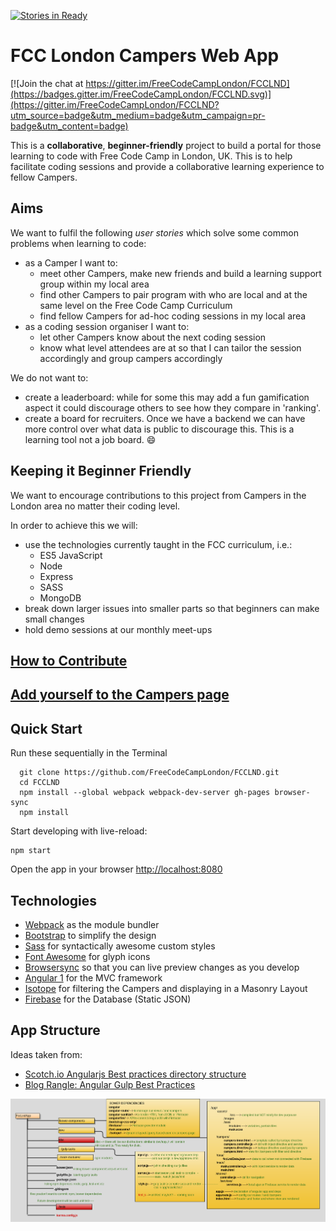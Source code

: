 [![Stories in Ready](https://badge.waffle.io/FreeCodeCampLondon/FCCLND.png?label=ready&title=Ready)](https://waffle.io/FreeCodeCampLondon/FCCLND)
# FCC London Campers Web App

[![Join the chat at https://gitter.im/FreeCodeCampLondon/FCCLND](https://badges.gitter.im/FreeCodeCampLondon/FCCLND.svg)](https://gitter.im/FreeCodeCampLondon/FCCLND?utm_source=badge&utm_medium=badge&utm_campaign=pr-badge&utm_content=badge)

This is a **collaborative**, **beginner-friendly** project to build a portal for those learning to code with Free Code Camp in London, UK. This is to help facilitate coding sessions and provide a collaborative learning experience to fellow Campers.

## Aims

We want to fulfil the following _user stories_ which solve some common problems when learning to code:
+ as a Camper I want to:
  - meet other Campers, make new friends and build a learning support group within my local area
  - find other Campers to pair program with who are local and at the same level on the Free Code Camp Curriculum
  - find fellow Campers for ad-hoc coding sessions in my local area
+ as a coding session organiser I want to:
  - let other Campers know about the next coding session
  - know what level attendees are at so that I can tailor the session accordingly and group campers accordingly

We do not want to:
+ create a leaderboard: while for some this may add a fun gamification aspect it could discourage others to see how they compare in 'ranking'.
+ create a board for recruiters. Once we have a backend we can have more control over what data is public to discourage this. This is a learning tool not a job board. :smile:

## Keeping it Beginner Friendly

We want to encourage contributions to this project from Campers in the London area no matter their coding level.

In order to achieve this we will:
+ use the technologies currently taught in the FCC curriculum, i.e.:
  - ES5 JavaScript
  - Node
  - Express
  - SASS
  - MongoDB
+ break down larger issues into smaller parts so that beginners can make small changes
+ hold demo sessions at our monthly meet-ups

## [How to Contribute](CONTRIBUTING.md)
## [Add yourself to the Campers page](dev/app/data/README.md)

## Quick Start

Run these sequentially in the Terminal
```shell
  git clone https://github.com/FreeCodeCampLondon/FCCLND.git
  cd FCCLND
  npm install --global webpack webpack-dev-server gh-pages browser-sync
  npm install
```

Start developing with live-reload:
```shell
npm start
```

Open the app in your browser <http://localhost:8080>

## Technologies

* [Webpack](https://webpack.github.io) as the module bundler
* [Bootstrap](http://getbootstrap.com) to simplify the design
* [Sass](http://sass-lang.com) for syntactically awesome custom styles
* [Font Awesome](http://fontawesome.io) for glyph icons
* [Browsersync](https://browsersync.io) so that you can live preview changes as you develop
* [Angular 1](https://angularjs.org) for the MVC framework
* [Isotope](http://isotope.metafizzy.co) for filtering the Campers and displaying in a Masonry Layout
* [Firebase](http://firebase.com) for the Database (Static JSON)

## App Structure

Ideas taken from:

* [Scotch.io Angularjs Best practices directory structure](https://scotch.io/tutorials/angularjs-best-practices-directory-structure)
* [Blog Rangle: Angular Gulp Best Practices](http://blog.rangle.io/angular-gulp-bestpractices/)

![FCC LND app structure](./app-structure.png)
